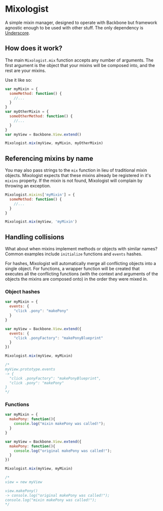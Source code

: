 # Mixologist

A simple mixin manager, designed to operate with Backbone but framework agnostic enough to be used with other stuff. The only dependency is [Underscore](http://underscorejs.org/).

## How does it work?
The main ```Mixologist.mix``` function accepts any number of arguments. The first argument is the object that your mixins will be composed into, and the rest are your mixins.

Use it like so:

```javascript
var myMixin = {
  someMethod: function() {
    //...
  }
}
var myOtherMixin = {
  someOtherMethod: function() {
    //...
  }
}
var myView = Backbone.View.extend()

Mixologist.mix(myView, myMixin, myOtherMixin)
```

## Referencing mixins by name
You may also pass strings to the ```mix``` function in lieu of traditional mixin objects. Mixologist expects that these mixins already be registered in it's ```mixins``` property. If the mixin is not found, Mixologist will complain by throwing an exception.

```javascript
Mixologist.mixins['myMixin'] = {
  someMethod: function() {
    //...
  }
}

Mixologist.mix(myView, 'myMixin')
```

## Handling collisions
What about when mixins implement methods or objects with similar names? Common examples include ```initialize``` functions and ```events``` hashes.

For hashes, Mixologist will automatically merge all conflicting objects into a single object.
For functions, a wrapper function will be created that executes all the conflicting functions (with the context and arguments of the objects the mixins are composed onto) in the order they were mixed in.

### Object hashes
```javascript
var myMixin = {
  events: {
    "click .pony": "makePony"
  }
}

var myView = Backbone.View.extend({
  events: {
    "click .ponyFactory": "makePonyBlueprint"
  }
})

Mixologist.mix(myView, myMixin)

/*
myView.prototype.events
-> {
  "click .ponyFactory": "makePonyBlueprint",
  "click .pony": "makePony"
}
*/

```

### Functions
```javascript
var myMixin = {
  makePony: function(){
    console.log("mixin makePony was called!");
  }
}

var myView = Backbone.View.extend({
  makePony: function(){
    console.log("original makePony was called!");
  }
})

Mixologist.mix(myView, myMixin)

/*
view = new myView

view.makePony()
-> console.log("original makePony was called!");
console.log("mixin makePony was called!");
*/

```
